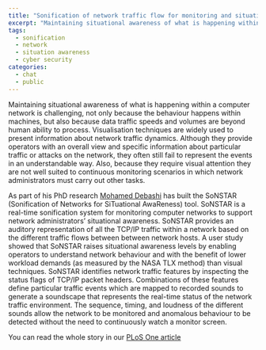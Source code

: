 ```yaml
---
title: "Sonification of network traffic flow for monitoring and situational awareness"
excerpt: "Maintaining situational awareness of what is happening within a computer network is challenging, not only because the behaviour happens within machines, but also because data traffic speeds and volumes are beyond human ability to process."
tags:
  - sonification
  - network
  - situation awareness
  - cyber security
categories:
  - chat
  - public
---
```

Maintaining situational awareness of what is happening within a computer network is challenging, not only because the behaviour happens within machines, but also because data traffic speeds and volumes are beyond human ability to process. Visualisation techniques are widely used to present information about network traffic dynamics. Although they provide operators with an overall view and specific information about particular traffic or attacks on the network, they often still fail to represent the events in an understandable way. Also, because they require visual attention they are not well suited to continuous monitoring scenarios in which network administrators must carry out other tasks. 

As part of his PhD research [Mohamed Debashi](https://paulvickers.github.io/SoNSTAR/) has built the SoNSTAR (Sonification of Networks for SiTuational AwaReness) tool. SoNSTAR is a real-time sonification system for monitoring computer networks to support network administrators’ situational awareness. SoNSTAR provides an auditory representation of all the TCP/IP traffic within a network based on the different traffic flows between between network hosts. A user study showed that SoNSTAR raises situational awareness levels by enabling operators to understand network behaviour and with the benefit of lower workload demands (as measured by the NASA TLX method) than visual techniques. SoNSTAR identifies network traffic features by inspecting the status flags of TCP/IP packet headers. Combinations of these features define particular traffic events which are mapped to recorded sounds to generate a soundscape that represents the real-time status of the network traffic environment. The sequence, timing, and loudness of the different sounds allow the network to be monitored and anomalous behaviour to be detected without the need to continuously watch a monitor screen.

You can read the whole story in our [PLoS One article](https://doi.org/10.1371/journal.pone.0195948)
